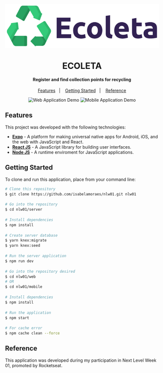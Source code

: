 <h1 align="center">
  <br>
    <img src="https://github.com/isabelamoraes/nlw01/blob/master/demo/logo.jpg?raw=true" alt="Ecoleta">
  <br>
  <br>
  ECOLETA
</h1>

<h4 align="center">
  Register and find collection points for recycling
</h4>

<p align="center">
  <a href="#features">Features</a>&nbsp;&nbsp;&nbsp;|&nbsp;&nbsp;&nbsp;
  <a href="#getting-started">Getting Started</a>&nbsp;&nbsp;&nbsp;|&nbsp;&nbsp;&nbsp;
  <a href="#reference">Reference</a>
</p>

<p align="center">
  <img alt="Web Application Demo" src="https://github.com/isabelamoraes/nlw01/blob/master/demo/ecoleta.gif?raw=true" width="70%">
  <img alt="Mobile Application Demo" src="https://github.com/isabelamoraes/nlw01/blob/master/demo/ecoleta_app.gif?raw=true" width="23%">
</p>

## Features

This project was developed with the following technologies:

-  **[Expo](https://expo.io/)** - A platform for making universal native apps for Android, iOS, and the web with JavaScript and React.
-  **[React JS](https://reactjs.org/)** - A JavaScript library for building user interfaces.
-  **[Node JS](https://nodejs.org/)** - A runtime enviroment for JavaScript applications.

## Getting Started

To clone and run this application, place from your command line:

```bash
# Clone this repository
$ git clone https://github.com/isabelamoraes/nlw01.git nlw01

# Go into the repository
$ cd nlw01/server

# Install dependencies
$ npm install

# Create server database
$ yarn knex:migrate
$ yarn knex:seed

# Run the server application
$ npm run dev

# Go into the repository desired
$ cd nlw01/web
# OR
$ cd nlw01/mobile

# Install dependencies
$ npm install

# Run the application
$ npm start

# For cache error
$ npm cache clean --force
```

## Reference

This application was developed during my participation in Next Level Week 01, promoted by Rocketseat.

